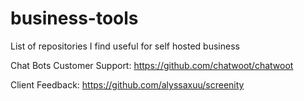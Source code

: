 # business-tools

List of repositories I find useful for self hosted business 


Chat Bots Customer Support:
https://github.com/chatwoot/chatwoot


Client Feedback: 
https://github.com/alyssaxuu/screenity
